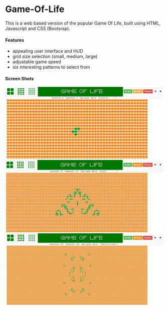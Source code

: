 # Game-Of-Life

This is a web based version of the popular Game Of Life, built using HTML, Javascript and CSS (Bootsrap).

#### Features
* appealing user interface and HUD
* grid size selection (small, medium, large)
* adjustable game speed
* six interesting patterns to select from

#### Screen Shots

<img src="https://github.com/EXPSPACE/Game-Of-Life/blob/master/GOLS1.png"> 


<img src="https://github.com/EXPSPACE/Game-Of-Life/blob/master/GOLS3.png"> 


<img src="https://github.com/EXPSPACE/Game-Of-Life/blob/master/GOLS2.png"> 
